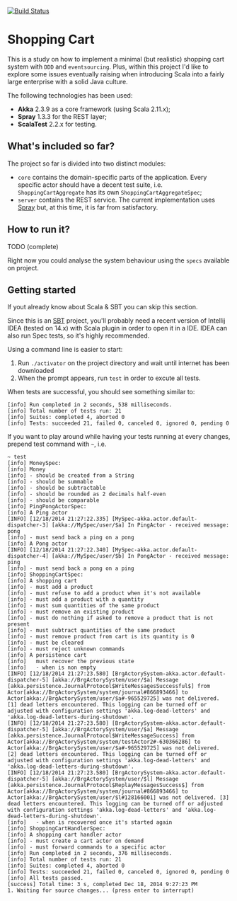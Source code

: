 [![Build Status](https://travis-ci.org/m20o/shopping-cart.svg?branch=master)](https://travis-ci.org/m20o/shopping-cart)

# Shopping Cart
       
This is a study on how to implement a minimal (but realistic) shopping cart system with `DDD` and  `eventsourcing`. Plus, within this project I'd like
to explore some issues eventually raising when introducing Scala into a fairly large enterprise with a solid Java culture. 

The following technologies has been used:

 * __Akka__ 2.3.9 as a core framework (using Scala 2.11.x);
 * __Spray__ 1.3.3 for the REST layer;
 * __ScalaTest__ 2.2.x for testing.
 
## What's included so far?

The project so far is divided into two distinct modules:

 * `core` contains the domain-specific parts of the application. Every specific actor should have a decent test suite, i.e. `ShoppingCartAggregate` has its own `ShoppingCartAggregateSpec`;
 * `server` contains the REST service. The current implementation uses [Spray](http://spray.io/) but, at this time, it is far from satisfactory.
 
## How to run it?

TODO (complete)

Right now you could analyse the system behaviour using the `specs` available on project.


## Getting started

If yout already know about Scala & SBT you can skip this section.

Since this is an [SBT](http://www.scala-sbt.org/) project, you'll probably need a recent version of Intellij IDEA (tested on 14.x) 
with Scala plugin in order to open it in a IDE. IDEA can also run Spec tests, so it's highly recommended.

Using a command line is easier to start:

 1. Run `./activator` on the project directory and wait until internet has been downloaded
 2. When the prompt appears, run `test` in order to excute all tests.
 
When tests are successful, you should see something similar to:

```
[info] Run completed in 2 seconds, 538 milliseconds.
[info] Total number of tests run: 21
[info] Suites: completed 4, aborted 0
[info] Tests: succeeded 21, failed 0, canceled 0, ignored 0, pending 0
```
If you want to play around while having your tests running at every changes, prepend test command with `~`, i.e. 

```
~ test
[info] MoneySpec:
[info] Money
[info] - should be created from a String
[info] - should be summable
[info] - should be subtractable
[info] - should be rounded as 2 decimals half-even
[info] - should be comparable
[info] PingPongActorSpec:
[info] A Ping actor
[INFO] [12/18/2014 21:27:22.335] [MySpec-akka.actor.default-dispatcher-3] [akka://MySpec/user/$a] In PingActor - received message: pong
[info] - must send back a ping on a pong
[info] A Pong actor
[INFO] [12/18/2014 21:27:22.340] [MySpec-akka.actor.default-dispatcher-4] [akka://MySpec/user/$b] In PongActor - received message: ping
[info] - must send back a pong on a ping
[info] ShoppingCartSpec:
[info] A shopping cart
[info] - must add a product
[info] - must refuse to add a product when it's not available
[info] - must add a product with a quantity
[info] - must sum quantities of the same product
[info] - must remove an existing product
[info] - must do nothing if asked to remove a product that is not present
[info] - must subtract quantities of the same product
[info] - must remove product from cart is its quantity is 0
[info] - must be cleared
[info] - must reject unknown commands
[info] A persistence cart
[info]   must recover the previous state 
[info]   - when is non empty
[INFO] [12/18/2014 21:27:23.580] [BrgActorySystem-akka.actor.default-dispatcher-5] [akka://BrgActorySystem/user/$a] Message [akka.persistence.JournalProtocol$WriteMessagesSuccessful$] from Actor[akka://BrgActorySystem/system/journal#866893466] to Actor[akka://BrgActorySystem/user/$a#-965529725] was not delivered. [1] dead letters encountered. This logging can be turned off or adjusted with configuration settings 'akka.log-dead-letters' and 'akka.log-dead-letters-during-shutdown'.
[INFO] [12/18/2014 21:27:23.580] [BrgActorySystem-akka.actor.default-dispatcher-5] [akka://BrgActorySystem/user/$a] Message [akka.persistence.JournalProtocol$WriteMessageSuccess] from Actor[akka://BrgActorySystem/system/testActor2#-630366286] to Actor[akka://BrgActorySystem/user/$a#-965529725] was not delivered. [2] dead letters encountered. This logging can be turned off or adjusted with configuration settings 'akka.log-dead-letters' and 'akka.log-dead-letters-during-shutdown'.
[INFO] [12/18/2014 21:27:23.580] [BrgActorySystem-akka.actor.default-dispatcher-5] [akka://BrgActorySystem/user/$l] Message [akka.persistence.JournalProtocol$ReplayMessagesSuccess$] from Actor[akka://BrgActorySystem/system/journal#866893466] to Actor[akka://BrgActorySystem/user/$l#128166001] was not delivered. [3] dead letters encountered. This logging can be turned off or adjusted with configuration settings 'akka.log-dead-letters' and 'akka.log-dead-letters-during-shutdown'.
[info]   - when is recovered once it's started again
[info] ShoppingCartHandlerSpec:
[info] A shopping cart handler actor
[info] - must create a cart actor on demand
[info] - must forward commands to a specific actor
[info] Run completed in 2 seconds, 376 milliseconds.
[info] Total number of tests run: 21
[info] Suites: completed 4, aborted 0
[info] Tests: succeeded 21, failed 0, canceled 0, ignored 0, pending 0
[info] All tests passed.
[success] Total time: 3 s, completed Dec 18, 2014 9:27:23 PM
1. Waiting for source changes... (press enter to interrupt)
```

